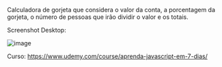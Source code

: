 Calculadora de gorjeta que considera o valor da conta, a porcentagem da gorjeta, o número de pessoas que irão dividir o valor e os totais. 

Screenshot Desktop: 

![image](https://github.com/dugabrielle/tip_calculator/assets/121505858/ab006b34-b431-4081-bcb4-d2156455ab7b)


Curso: https://www.udemy.com/course/aprenda-javascript-em-7-dias/
